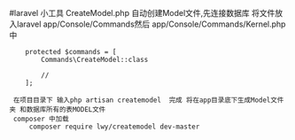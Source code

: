 #laravel 小工具
  CreateModel.php
    自动创建Model文件,先连接数据库 将文件放入laravel app/Console/Commands然后
      app/Console/Commands/Kernel.php中
   
        protected $commands = [
            Commands\CreateModel::class

            //
        ];
         
     在项目目录下 输入php artisan createmodel  完成 将在app目录底下生成Model文件夹 和数据库所有的表MODEL文件
     composer 中加载
         composer require lwy/createmodel dev-master



  
